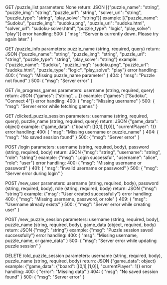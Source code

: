 GET /puzzle_list
parameters: None
return: JSON [{"puzzle_name": "string",            "puzzle_img": "string",     "puzzle_url": "string",
               "solver_url": "string",             "puzzle_type": "string",    "play_solve": "string"}]
    example: [{"puzzle_name": "Sudoku",            "puzzle_img": "sudoku.png", "puzzle_url": "sudoku.html",
               "solver_url": "sudoku-solver.html", "puzzle_type": "logic",     "play_solve": "play"}]
error handling: 500: { "msg": "Server is currently down. Please try again later." }

GET /puzzle_info
parameters: puzzle_name (string, required, query)
return: JSON {"puzzle_name": "string", "puzzle_img": "string",     "puzzle_url": "string", 
              "puzzle_type": "string", "play_solve": "string"}
    example: {"puzzle_name": "Sudoku", "puzzle_img": "sudoku.png", "puzzle_url": "sudoku.html", 
              "puzzle_type": "logic",  "play_solve": "play"}
error handling: 400: { "msg": "Missing puzzle_name parameter" }
                404: { "msg": "Puzzle not found" }
                500: { "msg": "Server error" }

GET /in_progress_games
parameters: username (string, required, query)
return: JSON {"games": ["string", ...]}
    example: {"games": ["Sudoku", "Connect 4"]}
error handling: 400: { "msg": "Missing username" }
                500: { "msg": "Server error while fetching games" }

GET /clicked_puzzle_session
parameters: username (string, required, query), puzzle_name (string, required, query)
return: JSON {"game_data": object}
    example: {"game_data": {"board": [[0,1],[1,0]], "currentPlayer": 1}}
error handling: 400: { "msg": "Missing username or puzzle_name" }
                404: { "msg": "No saved session found" }
                500: { "msg": "Server error" }

POST /login
parameters: username (string, required, body), password (string, required, body)
return: JSON {"msg": "string",           "username": "string", "role": "string"}
    example: {"msg": "Login successful", "username": "alice",  "role": "user"}
error handling: 400: { "msg": "Missing username or password" }
                401: { "msg": "Invalid username or password" }
                500: { "msg": "Server error during login" }

POST /new_user
parameters: username (string, required, body), password (string, required, body), role (string, required, body)
return: JSON {"msg": "string"}
    example: {"msg": "User created successfully"}
error handling: 400: { "msg": "Missing username, password, or role" }
                409: { "msg": "Username already exists" }
                500: { "msg": "Server error while creating user" }

POST /new_puzzle_session
parameters: username (string, required, body), puzzle_name (string, required, body), game_data (object, required, body)
return: JSON {"msg": "string"}
    example: {"msg": "Puzzle session saved successfully"}
error handling: 400: { "msg": "Missing username, puzzle_name, or game_data" }
                500: { "msg": "Server error while updating puzzle session" }

DELETE /old_puzzle_session
parameters: username (string, required, body), puzzle_name (string, required, body)
return: JSON {"game_data": object}
    example: {"game_data": {"board": [[0,1],[1,0]], "currentPlayer": 1}}
error handling: 400: { "error": "Missing data" }
                404: { "msg": "No saved session found" }
                500: { "msg": "Server error" }